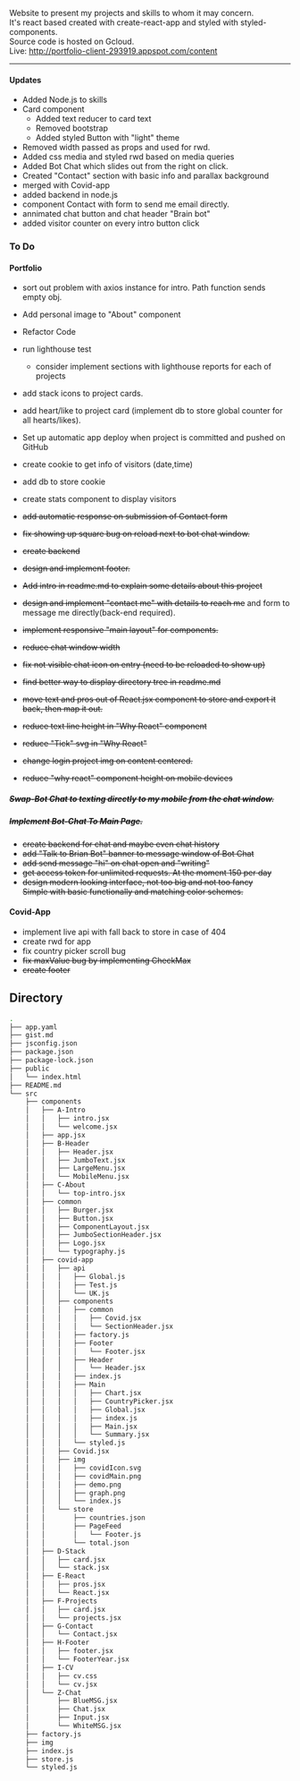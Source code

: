 Website to present my projects and skills to whom it may concern.<br> It's react based created with create-react-app and styled with styled-components. <br>
Source code is hosted on Gcloud. <br>
Live:
http://portfolio-client-293919.appspot.com/content

<hr>

#### Updates

- Added Node.js to skills
- Card component
  - Added text reducer to card text
  - Removed bootstrap
  - Added styled Button with "light" theme
- Removed width passed as props and used for rwd.
- Added css media and styled rwd based on media queries
- Added Bot Chat which slides out from the right on click.
- Created "Contact" section with basic info and parallax background
- merged with Covid-app
- added backend in node.js
- component Contact with form to send me email directly.
- annimated chat button and chat header "Brain bot"
- added visitor counter on every intro button click

### To Do

#### Portfolio

- sort out problem with axios instance for intro. Path function sends empty obj.
- Add personal image to "About" component
- Refactor Code
- run lighthouse test

  - consider implement sections with lighthouse reports for each of projects

- add stack icons to project cards.
- add heart/like to project card (implement db to store global counter for all hearts/likes).
- Set up automatic app deploy when project is committed and pushed on GitHub
- create cookie to get info of visitors (date,time)
- add db to store cookie
- create stats component to display visitors
- <s> add automatic response on submission of Contact form </s>
- <s>fix showing up square bug on reload next to bot chat window.</s>
- <s> create backend </s>
- <s> design and implement footer.</s>
- <s> Add intro in readme.md to explain some details about this project </s>
- <s>design and implement "contact me" with details to reach me</s> and form to message me directly(back-end required).
- <s>implement responsive "main layout" for components.</s>
- <s>reduce chat window width</s>
- <s>fix not visible chat icon on entry (need to be reloaded to show up)</s>
- <s>find better way to display directory tree in readme.md</s>
- <s>move text and pros out of React.jsx component to store and export it back, then map it out.</s>
- <s>reduce text line height in "Why React" component</s>
- <s>reduce "Tick" svg in "Why React"</s>
- <s>change login project img on content centered.</s>
- <s>reduce "why react" component height on mobile devices</s>

##### <s> Swap-Bot Chat to texting directly to my mobile from the chat window. </s>

##### <s> Implement Bot-Chat To Main Page. </s>

- <s>create backend for chat and maybe even chat history</s>
- <s>add "Talk to Brian Bot" banner to message window of Bot Chat</s>
- <s>add send message "hi" on chat open and "writing"</s>
- <s>get access token for unlimited requests. At the moment 150 per day</s>
- <s>design modern looking interface, not too big and not too fancy\
  Simple with basic functionally and matching color schemes.</s>

#### Covid-App

- implement live api with fall back to store in case of 404
- create rwd for app
- fix country picker scroll bug
- <s> fix maxValue bug by implementing CheckMax </s>
- <s>create footer </s>

## Directory

```bash
.
├── app.yaml
├── gist.md
├── jsconfig.json
├── package.json
├── package-lock.json
├── public
│   └── index.html
├── README.md
└── src
    ├── components
    │   ├── A-Intro
    │   │   ├── intro.jsx
    │   │   └── welcome.jsx
    │   ├── app.jsx
    │   ├── B-Header
    │   │   ├── Header.jsx
    │   │   ├── JumboText.jsx
    │   │   ├── LargeMenu.jsx
    │   │   └── MobileMenu.jsx
    │   ├── C-About
    │   │   └── top-intro.jsx
    │   ├── common
    │   │   ├── Burger.jsx
    │   │   ├── Button.jsx
    │   │   ├── ComponentLayout.jsx
    │   │   ├── JumboSectionHeader.jsx
    │   │   ├── Logo.jsx
    │   │   └── typography.js
    │   ├── covid-app
    │   │   ├── api
    │   │   │   ├── Global.js
    │   │   │   ├── Test.js
    │   │   │   └── UK.js
    │   │   ├── components
    │   │   │   ├── common
    │   │   │   │   ├── Covid.jsx
    │   │   │   │   └── SectionHeader.jsx
    │   │   │   ├── factory.js
    │   │   │   ├── Footer
    │   │   │   │   └── Footer.jsx
    │   │   │   ├── Header
    │   │   │   │   └── Header.jsx
    │   │   │   ├── index.js
    │   │   │   ├── Main
    │   │   │   │   ├── Chart.jsx
    │   │   │   │   ├── CountryPicker.jsx
    │   │   │   │   ├── Global.jsx
    │   │   │   │   ├── index.js
    │   │   │   │   ├── Main.jsx
    │   │   │   │   └── Summary.jsx
    │   │   │   └── styled.js
    │   │   ├── Covid.jsx
    │   │   ├── img
    │   │   │   ├── covidIcon.svg
    │   │   │   ├── covidMain.png
    │   │   │   ├── demo.png
    │   │   │   ├── graph.png
    │   │   │   └── index.js
    │   │   └── store
    │   │       ├── countries.json
    │   │       ├── PageFeed
    │   │       │   └── Footer.js
    │   │       └── total.json
    │   ├── D-Stack
    │   │   ├── card.jsx
    │   │   └── stack.jsx
    │   ├── E-React
    │   │   ├── pros.jsx
    │   │   └── React.jsx
    │   ├── F-Projects
    │   │   ├── card.jsx
    │   │   └── projects.jsx
    │   ├── G-Contact
    │   │   └── Contact.jsx
    │   ├── H-Footer
    │   │   ├── footer.jsx
    │   │   └── FooterYear.jsx
    │   ├── I-CV
    │   │   ├── cv.css
    │   │   └── cv.jsx
    │   └── Z-Chat
    │       ├── BlueMSG.jsx
    │       ├── Chat.jsx
    │       ├── Input.jsx
    │       └── WhiteMSG.jsx
    ├── factory.js
    ├── img
    ├── index.js
    ├── store.js
    └── styled.js
```

